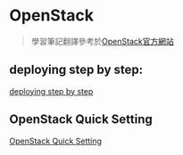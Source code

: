 # OpenStack
> 學習筆記翻譯參考於[OpenStack官方網站](https://docs.openstack.org/install-guide/)
## deploying step by step:
[deploying step by step](https://hackmd.io/s/Bk9SsNKJE)

## OpenStack Quick Setting
[OpenStack Quick Setting](https://hackmd.io/s/HkPOFgNXE)